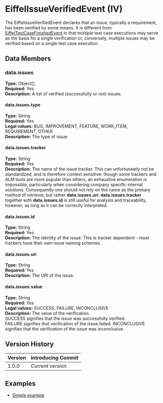 <!---
   Copyright 2017 Ericsson AB.

   Licensed under the Apache License, Version 2.0 (the "License");
   you may not use this file except in compliance with the License.
   You may obtain a copy of the License at

       http://www.apache.org/licenses/LICENSE-2.0

   Unless required by applicable law or agreed to in writing, software
   distributed under the License is distributed on an "AS IS" BASIS,
   WITHOUT WARRANTIES OR CONDITIONS OF ANY KIND, either express or implied.
   See the License for the specific language governing permissions and
   limitations under the License.
--->

# EiffelIssueVerifiedEvent (IV)
The EiffelIssueVerifiedEvent declares that an issue, typically a requirement, has been verified by some means. It is different from [EiffelTestCaseFinishedEvent](./EiffelTestCaseFinishedEvent.md) in that multiple test case executions may serve as the basis for a single verification or, conversely, multiple issues may be verified based on a single test case execution.

## Data Members
### data.issues
__Type:__ Object[]  
__Required:__ Yes  
__Description:__ A list of verified (successfully or not) issues.

#### data.issues.type
__Type:__ String  
__Required:__ Yes  
__Legal values:__ BUG, IMPROVEMENT, FEATURE, WORK_ITEM, REQUIREMENT, OTHER  
__Description:__ The type of issue.
  
#### data.issues.tracker
__Type:__ String  
__Required:__ Yes  
__Description:__ The name of the issue tracker. This can unfortunately not be standardized, and is therefore context sensitive: though some trackers and ALM tools are more popular than others, an exhaustive enumeration is impossible, particularly when considering company specific internal solutions. Consequently one should not rely on the name as the primary method of retrieval, but rather __data.issues.uri__. __data.issues.tracker__ together with __data.issues.id__ is still useful for analysis and traceability, however, as long as it can be correctly interpreted.

#### data.issues.id
__Type:__ String  
__Required:__ Yes  
__Description:__ The identity of the issue. This is tracker dependent - most trackers have their own issue naming schemes.

#### data.issues.uri
__Type:__ String  
__Required:__ Yes  
__Description:__ The URI of the issue.

#### data.issues.value
__Type:__ String  
__Required:__ Yes  
__Legal values:__ SUCCESS, FAILURE, INCONCLUSIVE  
__Description:__ The value of the verification.  
SUCCESS signifies that the issue was successfully verified.  
FAILURE signifies that verification of the issue failed.
INCONCLUSIVE signifies that the verification of the issue was inconclusive.

## Version History
| Version   | Introducing Commit |
| --------- | ------------------ |
| 1.0.0     | _Current version_  |

## Examples
* [Simple example](../examples/events/EiffelIssueVerifiedEvent/simple.json)